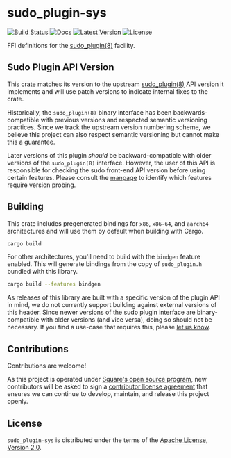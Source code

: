 # sudo_plugin-sys

[![Build Status](https://github.com/square/sudo_pair/actions/workflows/rust.yml/badge.svg?branch=master)][badge-build]
[![Docs](https://img.shields.io/docsrs/sudo_plugin-sys)][badge-docs]
[![Latest Version](https://img.shields.io/crates/v/sudo_plugin-sys.svg)][badge-crate]
[![License](https://img.shields.io/github/license/square/sudo_pair.svg)][license]

FFI definitions for the [sudo_plugin(8)][sudo_plugin_man] facility.

## Sudo Plugin API Version

This crate matches its version to the upstream [sudo_plugin(8)][sudo_plugin_man]
API version it implements and will use patch versions to indicate internal fixes
to the crate.

Historically, the `sudo_plugin(8)` binary interface has been
backwards-compatible with previous versions and respected semantic versioning
practices. Since we track the upstream version numbering scheme, we believe this
project can also respect semantic versioning but cannot make this a guarantee.

Later versions of this plugin *should* be backward-compatible with older
versions of the `sudo_plugin(8)` interface. However, the user of this API is
responsible for checking the sudo front-end API version before using certain
features. Please consult the [manpage][sudo_plugin_man] to identify which
features require version probing.

## Building

This crate includes pregenerated bindings for `x86`, `x86-64`, and `aarch64`
architectures and will use them by default when building with Cargo.

```sh
cargo build
```

For other architectures, you'll need to build with the `bindgen` feature
enabled. This will generate bindings from the copy of `sudo_plugin.h` bundled
with this library.

```sh
cargo build --features bindgen
```

As releases of this library are built with a specific version of the plugin API
in mind, we do not currently support building against external versions of this
header. Since newer versions of the sudo plugin interface are binary-compatible
with older versions (and vice versa), doing so should not be necessary. If you
find a use-case that requires this, please [let us know][new-issue].

## Contributions

Contributions are welcome!

As this project is operated under [Square's open source program][square-open-source],
new contributors will be asked to sign a [contributor license agreement][square-cla]
that ensures we can continue to develop, maintain, and release this project
openly.

## License

`sudo_plugin-sys` is distributed under the terms of the [Apache License, Version
2.0][license].

[badge-build]:        https://github.com/square/sudo_pair/actions/workflows/rust.yml
[badge-docs]:         https://docs.rs/sudo_plugin-sys
[badge-crate]:        https://crates.io/crates/sudo_plugin-sys
[license]:            https://github.com/square/sudo_pair/blob/master/LICENSE-APACHE
[new-issue]:          https://github.com/square/sudo_pair/issues/new
[square-cla]:         https://cla-assistant.io/square/sudo_pair
[square-open-source]: https://square.github.io/
[sudo_plugin_man]:    https://www.sudo.ws/man/sudo_plugin.man.html
